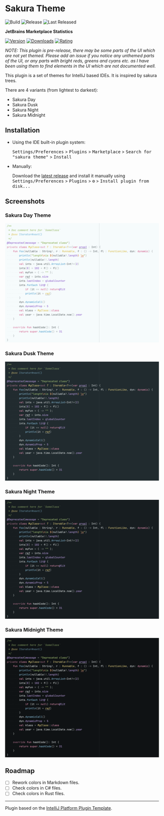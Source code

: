 # Sakura Theme

![Build](https://img.shields.io/github/actions/workflow/status/connorwyatt/sakura-intellij-theme/build.yml?label=Build)
![Release](https://img.shields.io/github/v/release/connorwyatt/sakura-intellij-theme?label=Latest%20GitHub%20Release&filter=*)
![Last Released](https://img.shields.io/github/release-date-pre/connorwyatt/sakura-intellij-theme?label=Last%20Released)

**JetBrains Marketplace Statistics**

[![Version](https://img.shields.io/jetbrains/plugin/v/23296.svg?label=Plugin%20Version)](https://plugins.jetbrains.com/plugin/23296)
[![Downloads](https://img.shields.io/jetbrains/plugin/d/23296.svg?label=Plugin%20Downloads)](https://plugins.jetbrains.com/plugin/23296)
[![Rating](https://img.shields.io/jetbrains/plugin/r/rating/23296?label=Plugin%20Rating)](https://plugins.jetbrains.com/plugin/23296)


<!-- Plugin description -->
_NOTE: This plugin is pre-release, there may be some parts of the UI which are not yet themed. Please add an issue if you
notice any unthemed parts of the UI, or any parts with bright reds, greens and cyans etc. as I have been using them to
find elements in the UI which are not documented well._

This plugin is a set of themes for IntelliJ based IDEs. It is inspired by sakura trees.

There are 4 variants (from lightest to darkest):

- Sakura Day
- Sakura Dusk
- Sakura Night
- Sakura Midnight
<!-- Plugin description end -->

## Installation

- Using the IDE built-in plugin system:
  
  <kbd>Settings/Preferences</kbd> > <kbd>Plugins</kbd> > <kbd>Marketplace</kbd> > <kbd>Search for "sakura theme"</kbd> >
  <kbd>Install</kbd>
  
- Manually:

  Download the [latest release](https://github.com/connorwyatt/sakura-intellij-theme/releases/latest) and install it manually using
  <kbd>Settings/Preferences</kbd> > <kbd>Plugins</kbd> > <kbd>⚙️</kbd> > <kbd>Install plugin from disk...</kbd>

## Screenshots

### Sakura Day Theme

![Sakura Day Theme](./images/sakura-day-theme.png)

### Sakura Dusk Theme

![Sakura Dusk Theme](./images/sakura-dusk-theme.png)

### Sakura Night Theme

![Sakura Night Theme](./images/sakura-night-theme.png)

### Sakura Midnight Theme

![Sakura Midnight Theme](./images/sakura-midnight-theme.png)

## Roadmap

- [ ] Rework colors in Markdown files.
- [ ] Check colors in C# files.
- [ ] Check colors in Rust files.

---
Plugin based on the [IntelliJ Platform Plugin Template][template].

[template]: https://github.com/JetBrains/intellij-platform-plugin-template
[docs:plugin-description]: https://plugins.jetbrains.com/docs/intellij/plugin-user-experience.html#plugin-description-and-presentation
